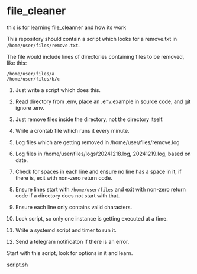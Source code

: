 # file_cleaner
this is for learning file_cleanner and how its work

This repository should contain a script which looks for a remove.txt in `/home/user/files/remove.txt`.

The file would include lines of directories containing files to be removed, like this:

```
/home/user/files/a
/home/user/files/b/c
```

1) Just write a script which does this.

2) Read directory from .env, place an .env.example in source code, and git ignore .env.

3) Just remove files inside the directory, not the directory itself.

4) Write a crontab file which runs it every minute.

5) Log files which are getting removed in /home/user/files/remove.log

6) Log files in /home/user/files/logs/20241218.log, 20241219.log, based on date.

7) Check for spaces in each line and ensure no line has a space in it, if there is, exit with non-zero return code.

8) Ensure lines start with `/home/user/files` and exit with non-zero return code if a directory does not start with that.

9) Ensure each line only contains valid characters.

10) Lock script, so only one instance is getting executed at a time.

11) Write a systemd script and timer to run it.

12) Send a telegram notificaton if there is an error.

Start with this script, look for options in it and learn.

[script.sh](https://gist.github.com/aminvakil/6fba2c389b57c7dab0cdb2009f50c8e2)
